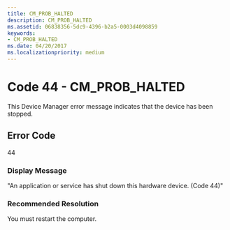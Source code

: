 ```yaml
---
title: CM_PROB_HALTED
description: CM_PROB_HALTED
ms.assetid: 06838356-5dc9-4396-b2a5-0003d4098859
keywords:
- CM_PROB_HALTED
ms.date: 04/20/2017
ms.localizationpriority: medium
---
```


# Code 44 - CM_PROB_HALTED

This Device Manager error message indicates that the device has been stopped.

## Error Code

44

### Display Message

"An application or service has shut down this hardware device. (Code 44)"

### Recommended Resolution

You must restart the computer.
